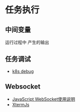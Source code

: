 # 任务执行






## 中间变量

运行过程中 产生的输出




## 任务调试


+ [k8s debug](https://github.com/kubernetes/kubectl/blob/master/pkg/cmd/debug/debug.go)


## Websocket

+ [JavaScript WebSocket使用说明](https://javascript.info/websocket)
+ [XtermJs](http://xtermjs.org/)